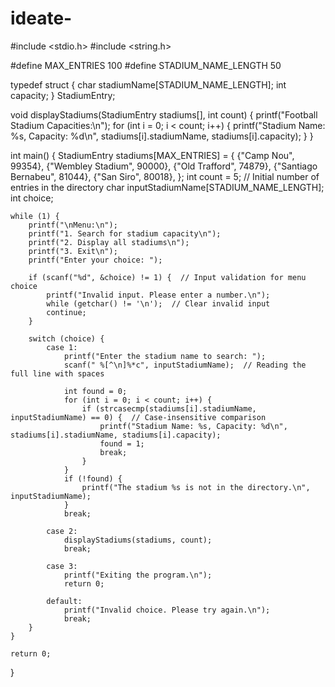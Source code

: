 # ideate-
#include <stdio.h>
#include <string.h>

#define MAX_ENTRIES 100
#define STADIUM_NAME_LENGTH 50

typedef struct {
    char stadiumName[STADIUM_NAME_LENGTH];
    int capacity;
} StadiumEntry;

void displayStadiums(StadiumEntry stadiums[], int count) {
    printf("Football Stadium Capacities:\n");
    for (int i = 0; i < count; i++) {
        printf("Stadium Name: %s, Capacity: %d\n", stadiums[i].stadiumName, stadiums[i].capacity);
    }
}

int main() {
    StadiumEntry stadiums[MAX_ENTRIES] = {
        {"Camp Nou", 99354},
        {"Wembley Stadium", 90000},
        {"Old Trafford", 74879},
        {"Santiago Bernabeu", 81044},
        {"San Siro", 80018},
    };
    int count = 5;  // Initial number of entries in the directory
    char inputStadiumName[STADIUM_NAME_LENGTH];
    int choice;

    while (1) {
        printf("\nMenu:\n");
        printf("1. Search for stadium capacity\n");
        printf("2. Display all stadiums\n");
        printf("3. Exit\n");
        printf("Enter your choice: ");
        
        if (scanf("%d", &choice) != 1) {  // Input validation for menu choice
            printf("Invalid input. Please enter a number.\n");
            while (getchar() != '\n');  // Clear invalid input
            continue;
        }

        switch (choice) {
            case 1:
                printf("Enter the stadium name to search: ");
                scanf(" %[^\n]%*c", inputStadiumName);  // Reading the full line with spaces

                int found = 0;
                for (int i = 0; i < count; i++) {
                    if (strcasecmp(stadiums[i].stadiumName, inputStadiumName) == 0) {  // Case-insensitive comparison
                        printf("Stadium Name: %s, Capacity: %d\n", stadiums[i].stadiumName, stadiums[i].capacity);
                        found = 1;
                        break;
                    }
                }
                if (!found) {
                    printf("The stadium %s is not in the directory.\n", inputStadiumName);
                }
                break;

            case 2:
                displayStadiums(stadiums, count);
                break;

            case 3:
                printf("Exiting the program.\n");
                return 0;

            default:
                printf("Invalid choice. Please try again.\n");
                break;
        }
    }

    return 0;
}
